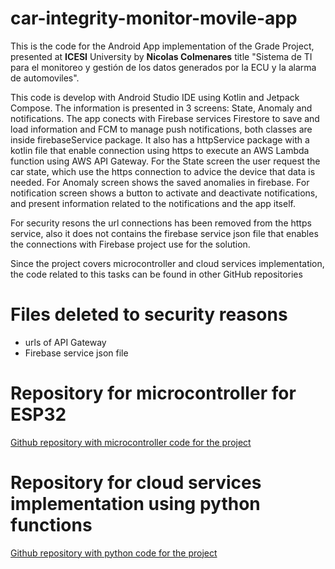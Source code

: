 # car-integrity-monitor-movile-app
This is the code for the Android App implementation of the Grade Project, presented at **ICESI** University by **Nicolas Colmenares** title "Sistema de TI para el monitoreo 
y gestión de los datos generados por la ECU y la alarma de automoviles".

This code is develop with Android Studio IDE using Kotlin and Jetpack Compose. The information is presented in 3 screens: State, Anomaly and notifications.
The app conects with Firebase services Firestore to save and load information and FCM to manage push notifications, both classes are inside firebaseService package.
It also has a httpService package with a kotlin file that enable connection using https to execute an AWS Lambda function using AWS API Gateway.
For the State screen the user request the car state, which use the https connection to advice the device that data is needed. For Anomaly screen shows the saved anomalies
in firebase. For notification screen shows a button to activate and deactivate notifications, and present information related to the notifications and the app itself.

For security resons the url connections has been removed from the https service, also it does not contains the firebase service json file that enables the connections with
Firebase project use for the solution.

Since the project covers microcontroller and cloud services implementation, the code related to this tasks can be found in other GitHub repositories

# Files deleted to security reasons
- urls of API Gateway
- Firebase service json file

# Repository for microcontroller for ESP32
[Github repository with microcontroller code for the project](https://github.com/NickEsColR/car-integrity-monitor-arduino/)

# Repository for cloud services implementation using python functions
[Github repository with python code for the project](https://github.com/NickEsColR/car-integrity-monitor-lambda-functions/)
